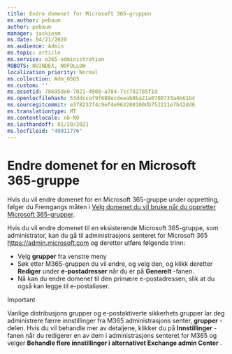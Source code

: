 ```yaml
---
title: Endre domenet for Microsoft 365-gruppen
ms.author: pebaum
author: pebaum
manager: jackiesm
ms.date: 04/21/2020
ms.audience: Admin
ms.topic: article
ms.service: o365-administration
ROBOTS: NOINDEX, NOFOLLOW
localization_priority: Normal
ms.collection: Adm_O365
ms.custom: ''
ms.assetid: 78695de0-7021-4900-a784-7cc782785f1d
ms.openlocfilehash: 53ddccaf9f688ecdeeab8ba21a0700733a4b61b4
ms.sourcegitcommit: e378232f4c9ef4e962208100db752221e7bd2dd6
ms.translationtype: MT
ms.contentlocale: nb-NO
ms.lasthandoff: 01/20/2021
ms.locfileid: "49911776"
---
```

# <a name="change-the-domain-for-a-microsoft-365-group"></a>Endre domenet for en Microsoft 365-gruppe

Hvis du vil endre domenet for en Microsoft 365-gruppe under oppretting, følger du Fremgangs måten i [Velg domenet du vil bruke når du oppretter Microsoft 365-grupper](https://docs.microsoft.com/microsoft-365/admin/create-groups/choose-domain-to-create-groups).

Hvis du vil endre domenet til en eksisterende Microsoft 365-gruppe, som administrator, kan du gå til administrasjons senteret for Microsoft 365 https://admin.microsoft.com og deretter utføre følgende trinn:

- Velg **grupper** fra venstre meny
- Søk etter M365-gruppen du vil endre, og velg den, og klikk deretter **Rediger** under **e-postadresser** når du er på **Generelt** -fanen.
- Nå kan du endre domenet til den primære e-postadressen, slik at du også kan legge til e-postaliaser.

> [!IMPORTANT]
> Vanlige distribusjons grupper og e-postaktiverte sikkerhets grupper lar deg administrere færre innstillinger fra M365 administrasjons senter, **grupper** -delen. Hvis du vil behandle mer av detaljene, klikker du på **Innstillinger** -fanen når du redigerer en av dem i administrasjons senteret for M365 og velger **Behandle flere innstillinger i alternativet Exchange admin Center** .